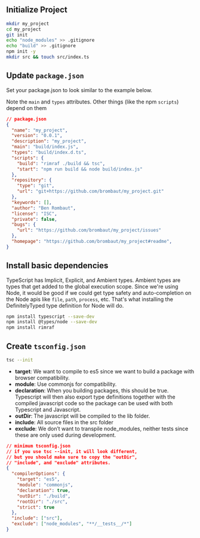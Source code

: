 ## Initialize Project

```bash
mkdir my_project
cd my_project
git init
echo "node_modules" >> .gitignore
echo "build" >> .gitignore
npm init -y
mkdir src && touch src/index.ts
```

## Update `package.json`

Set your package.json to look similar to the example below.

Note the `main` and `types` attributes. Other things (like the npm `scripts`) depend on them

```JSON
// package.json
{
  "name": "my_project",
  "version": "0.0.1",
  "description": "my_project",
  "main": "build/index.js",
  "types": "build/index.d.ts",
  "scripts": {
    "build": "rimraf ./build && tsc",
    "start": "npm run build && node build/index.js"
  },
  "repository": {
    "type": "git",
    "url": "git+https://github.com/brombaut/my_project.git"
  },
  "keywords": [],
  "author": "Ben Rombaut",
  "license": "ISC",
  "private": false,
  "bugs": {
    "url": "https://github.com/brombaut/my_project/issues"
  },
  "homepage": "https://github.com/brombaut/my_project#readme",
}
```

## Install basic dependencies

TypeScript has Implicit, Explicit, and Ambient types. Ambient types are types that get added to the global execution scope. Since we're using Node, it would be good if we could get type safety and auto-completion on the Node apis like `file`, `path`, `process`, etc. That's what installing the DefinitelyTyped type definition for Node will do.

```bash
npm install typescript --save-dev
npm install @types/node --save-dev
npm install rimraf
```

## Create `tsconfig.json`

```bash
tsc --init
```

- **target**: We want to compile to es5 since we want to build a package with browser compatibility.
- **module**: Use commonjs for compatibility.
- **declaration**: When you building packages, this should be true. Typescript will then also export type definitions together with the compiled javascript code so the package can be used with both Typescript and Javascript.
- **outDir**: The javascript will be compiled to the lib folder.
- **include**: All source files in the src folder
- **exclude**: We don’t want to transpile node_modules, neither tests since these are only used during development.

```JSON
// minimum tsconfig.json
// if you use tsc --init, it will look different,
// but you should make sure to copy the "outDir",
// "include", and "exclude" attributes.
{
  "compilerOptions": {
    "target": "es5",
    "module": "commonjs",
    "declaration": true,
    "outDir": "./build",
    "rootDir": "./src",
    "strict": true
  },
  "include": ["src"],
  "exclude": ["node_modules", "**/__tests__/*"]
}
```
